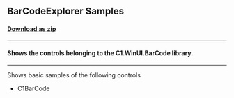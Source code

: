 ## BarCodeExplorer Samples
#### [Download as zip](https://grapecity.github.io/DownGit/#/home?url=https://github.com/GrapeCity/ComponentOne-WinUI-Samples/tree/master/NET_9/BarCode/BarCodeExplorer)
____
#### Shows the controls belonging to the C1.WinUI.BarCode library.
____
Shows basic samples of the following controls

* C1BarCode
